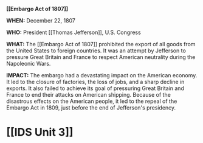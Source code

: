 **[[Embargo Act of 1807]]**

**WHEN:** December 22, 1807

**WHO:** President [[Thomas Jefferson]], U.S. Congress

**WHAT:** The [[Embargo Act of 1807]] prohibited the export of all goods from the United States to foreign countries. It was an attempt by Jefferson to pressure Great Britain and France to respect American neutrality during the Napoleonic Wars.

**IMPACT:** The embargo had a devastating impact on the American economy. It led to the closure of factories, the loss of jobs, and a sharp decline in exports. It also failed to achieve its goal of pressuring Great Britain and France to end their attacks on American shipping. Because of the disastrous effects on the American people, it led to the repeal of the Embargo Act in 1809, just before the end of Jefferson's presidency.
# [[IDS Unit 3]]